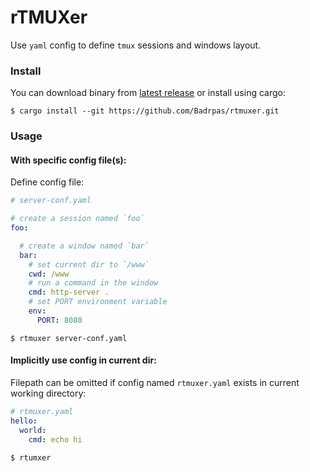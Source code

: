 # rTMUXer

Use `yaml` config to define `tmux` sessions and windows layout.

### Install
You can download binary from [latest release](https://github.com/Badrpas/rtmuxer/releases/latest) or install using cargo:
```shell
$ cargo install --git https://github.com/Badrpas/rtmuxer.git
```

### Usage

#### With specific config file(s):

Define config file:
```yaml
# server-conf.yaml

# create a session named `foo`
foo:

  # create a window named `bar`
  bar:
    # set current dir to `/www`
    cwd: /www
    # run a command in the window
    cmd: http-server .
    # set PORT environment variable
    env:
      PORT: 8080
```
```shell
$ rtmuxer server-conf.yaml
```
#### Implicitly use config in current dir:

Filepath can be omitted if config named `rtmuxer.yaml` exists in current working directory:
```yaml
# rtmuxer.yaml
hello:
  world:
    cmd: echo hi
```
```shell
$ rtumxer
```
